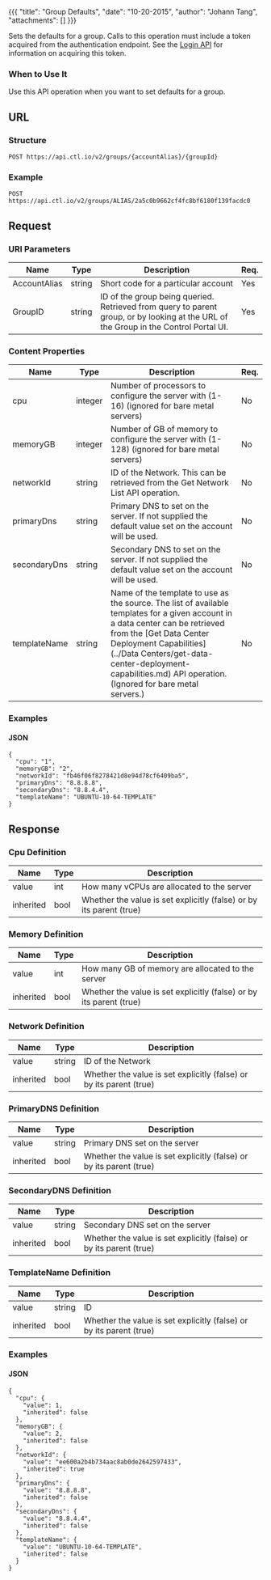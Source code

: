 {{{
  "title": "Group Defaults",
  "date": "10-20-2015",
  "author": "Johann Tang",
  "attachments": []
}}}

Sets the defaults for a group. Calls to this operation must include a token acquired from the authentication endpoint. See the [Login API](../Authentication/login.md) for information on acquiring this token.

### When to Use It

Use this API operation when you want to set defaults for a group.

## URL

### Structure

    POST https://api.ctl.io/v2/groups/{accountAlias}/{groupId}

### Example

    POST https://api.ctl.io/v2/groups/ALIAS/2a5c0b9662cf4fc8bf6180f139facdc0

## Request

### URI Parameters

| Name | Type | Description | Req. |
| --- | --- | --- | --- |
| AccountAlias | string | Short code for a particular account | Yes |
| GroupID | string | ID of the group being queried. Retrieved from query to parent group, or by looking at the URL of the Group in the Control Portal UI. | Yes |

### Content Properties

| Name | Type | Description | Req. |
| --- | --- | --- | --- |
| cpu | integer | Number of processors to configure the server with (1-16) (ignored for bare metal servers) | No |
| memoryGB | integer | Number of GB of memory to configure the server with (1-128) (ignored for bare metal servers) | No |
| networkId | string |ID of the Network. This can be retrieved from the Get Network List API operation. | No |
| primaryDns | string | Primary DNS to set on the server. If not supplied the default value set on the account will be used. | No |
| secondaryDns | string | Secondary DNS to set on the server. If not supplied the default value set on the account will be used. | No |
| templateName | string | Name of the template to use as the source. The list of available templates for a given account in a data center can be retrieved from the [Get Data Center Deployment Capabilities](../Data Centers/get-data-center-deployment-capabilities.md) API operation. (Ignored for bare metal servers.) | No |

### Examples

#### JSON
```
{
  "cpu": "1",
  "memoryGB": "2",
  "networkId": "fb46f06f8278421d8e94d78cf6409ba5",
  "primaryDns": "8.8.8.8",
  "secondaryDns": "8.8.4.4",
  "templateName": "UBUNTU-10-64-TEMPLATE"
}
```
## Response

### Cpu Definition

| Name | Type | Description |
| --- | --- | --- |
| value | int | How many vCPUs are allocated to the server |
| inherited | bool | Whether the value is set explicitly (false) or by its parent (true) |

### Memory Definition

| Name | Type | Description |
| --- | --- | --- |
| value | int | How many GB of memory are allocated to the server |
| inherited | bool | Whether the value is set explicitly (false) or by its parent (true) |

### Network Definition

| Name | Type | Description |
| --- | --- | --- |
| value | string | ID of the Network |
| inherited | bool | Whether the value is set explicitly (false) or by its parent (true) |

### PrimaryDNS Definition

| Name | Type | Description |
| --- | --- | --- |
| value | string | Primary DNS set on the server |
| inherited | bool | Whether the value is set explicitly (false) or by its parent (true) |

### SecondaryDNS Definition

| Name | Type | Description |
| --- | --- | --- |
| value | string | Secondary DNS set on the server |
| inherited | bool | Whether the value is set explicitly (false) or by its parent (true) |

### TemplateName Definition

| Name | Type | Description |
| --- | --- | --- |
| value | string | ID  | Name of the default template |
| inherited | bool | Whether the value is set explicitly (false) or by its parent (true) |

### Examples

#### JSON
```
{
  "cpu": {
    "value": 1,
    "inherited": false
  },
  "memoryGB": {
    "value": 2,
    "inherited": false
  },
  "networkId": {
    "value": "ee600a2b4b734aac8ab0de2642597433",
    "inherited": true
  },
  "primaryDns": {
    "value": "8.8.8.8",
    "inherited": false
  },
  "secondaryDns": {
    "value": "8.8.4.4",
    "inherited": false
  },
  "templateName": {
    "value": "UBUNTU-10-64-TEMPLATE",
    "inherited": false
  }
}
```
